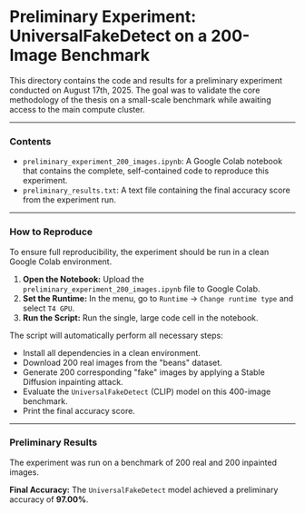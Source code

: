 # Preliminary Experiment: UniversalFakeDetect on a 200-Image Benchmark

This directory contains the code and results for a preliminary experiment conducted on August 17th, 2025. The goal was to validate the core methodology of the thesis on a small-scale benchmark while awaiting access to the main compute cluster.

---

### Contents

*   `preliminary_experiment_200_images.ipynb`: A Google Colab notebook that contains the complete, self-contained code to reproduce this experiment.
*   `preliminary_results.txt`: A text file containing the final accuracy score from the experiment run.

---

### How to Reproduce

To ensure full reproducibility, the experiment should be run in a clean Google Colab environment.

1.  **Open the Notebook:** Upload the `preliminary_experiment_200_images.ipynb` file to Google Colab.
2.  **Set the Runtime:** In the menu, go to `Runtime` -> `Change runtime type` and select `T4 GPU`.
3.  **Run the Script:** Run the single, large code cell in the notebook.

The script will automatically perform all necessary steps:
- Install all dependencies in a clean environment.
- Download 200 real images from the "beans" dataset.
- Generate 200 corresponding "fake" images by applying a Stable Diffusion inpainting attack.
- Evaluate the `UniversalFakeDetect` (CLIP) model on this 400-image benchmark.
- Print the final accuracy score.

---

### Preliminary Results

The experiment was run on a benchmark of 200 real and 200 inpainted images.

**Final Accuracy:** The `UniversalFakeDetect` model achieved a preliminary accuracy of **97.00%**.
